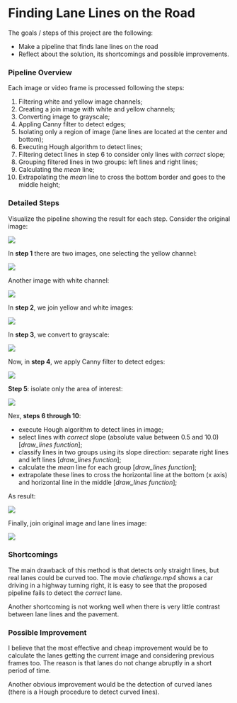 # **Finding Lane Lines on the Road**

The goals / steps of this project are the following:
* Make a pipeline that finds lane lines on the road
* Reflect about the solution, its shortcomings and possible improvements.

### Pipeline Overview

Each image or video frame is processed following the steps:
1. Filtering white and yellow image channels;
2. Creating a join image with white and yellow channels;
3. Converting image to grayscale;
4. Appling Canny filter to detect edges;
5. Isolating only a region of image (lane lines are located at the center and bottom);
6. Executing Hough algorithm to detect lines;
7. Filtering detect lines in step 6 to consider only lines with *correct* slope;
8. Grouping filtered lines in two groups: left lines and right lines;
9. Calculating the *mean* line;
10. Extrapolating the *mean* line to cross the bottom border and goes to the middle height;

### Detailed Steps
Visualize the pipeline showing the result for each step. Consider the original image:

![](./report_images/original.png)

In **step 1** there are two images, one selecting the yellow channel:

![](./report_images/yellowchannel.png)

Another image with white channel:

![](./report_images/whitechannel.png)

In **step 2**, we join yellow and white images:

![](./report_images/joinwhiteandyellowchannel.png)

In **step 3**, we convert to grayscale:

![](./report_images/gray.png)

Now, in **step 4**, we apply Canny filter to detect edges:

![](./report_images/gray.png)

**Step 5**: isolate only the area of interest:

![](./report_images/onlyregionofinterest.png)

Nex, **steps 6 through 10**:
- execute Hough algorithm to detect lines in image;
- select lines with *correct* slope (absolute value between 0.5 and 10.0) [*draw_lines function*];
- classify lines in two groups using its slope direction: separate right lines and left lines [*draw_lines function*];
- calculate the *mean* line for each group [*draw_lines function*];
- extrapolate these lines to cross the horizontal line at the bottom (x axis) and horizontal line in the middle [*draw_lines function*];

As result:

![](./report_images/houghandrawlines.png)

Finally, join original image and lane lines image:

![](./report_images/orignialpluslinesdetect.png)


### Shortcomings

The main drawback of this method is that detects only straight lines, but real lanes could be curved too. The movie *challenge.mp4* shows a car driving in a highway turning right, it is easy to see that the proposed pipeline fails to detect the *correct* lane.

Another shortcoming is not workng well when there is very little contrast between lane lines and the pavement.

### Possible Improvement

I believe that the most effective and cheap improvement would be to calculate the lanes getting the current image and considering previous frames too. The reason is that lanes do not change abruptly in a short period of time.

Another obvious improvement would be the detection of curved lanes (there is a Hough procedure to detect curved lines).
